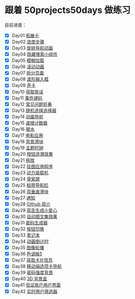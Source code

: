 # 跟着 50projects50days 做练习

目前进度：

- [x] Day01 [拓展卡](https://github.com/xinxin1228/50day/tree/main/01_expanding-cards)
- [x] Day02 [进度步骤](https://github.com/xinxin1228/50day/tree/main/02_progress-steps)
- [x] Day03 [旋转导航动画](https://github.com/xinxin1228/50day/tree/main/03_rotating-nav-animation)
- [x] Day04 [隐藏搜索小组件](https://github.com/xinxin1228/50day/tree/main/04_hidden-search)
- [x] Day05 [模糊加载](https://github.com/xinxin1228/50day/tree/main/05_blurry-loading)
- [x] Day06 [滚动动画](https://github.com/xinxin1228/50day/tree/main/06_scroll-animation)
- [x] Day07 [拆分页面](https://github.com/xinxin1228/50day/tree/main/07_split-landing-page)
- [x] Day08 [波形输入框](https://github.com/xinxin1228/50day/tree/main/08_form-input-wave)
- [x] Day09 [声卡](https://github.com/xinxin1228/50day/tree/main/09_sound-board)
- [x] Day10 [获取笑话](https://github.com/xinxin1228/50day/tree/main/10_dad-jokes)
- [x] Day11 [事件键码](https://github.com/xinxin1228/50day/tree/main/11_event-keycodes)
- [x] Day12 [常见问题折叠](https://github.com/xinxin1228/50day/tree/main/12_faq-collapse)
- [x] Day13 [随机选择选择器](https://github.com/xinxin1228/50day/tree/main/13_random-choice-picker)
- [x] Day14 [动画导航](https://github.com/xinxin1228/50day/tree/main/14_animated-navigation)
- [x] Day15 [递增计数器](https://github.com/xinxin1228/50day/tree/main/15_incrementing-counter)
- [x] Day16 [喝水](https://github.com/xinxin1228/50day/tree/main/16_drink-water)
- [x] Day17 [电影应用](https://github.com/xinxin1228/50day/tree/main/17_movie-app)
- [x] Day18 [背景滑块](https://github.com/xinxin1228/50day/tree/main/18_background-slider)
- [x] Day19 [主题时钟](https://github.com/xinxin1228/50day/tree/main/19_theme-clock)
- [x] Day20 [按钮涟漪效果](https://github.com/xinxin1228/50day/tree/main/20_button-ripple-effect)
- [x] Day21 [拖放](https://github.com/xinxin1228/50day/tree/main/21_drag-n-drop)
- [x] Day22 [绘图应用程序](https://github.com/xinxin1228/50day/tree/main/22_drawing-app)
- [x] Day23 [动力装载机](https://github.com/xinxin1228/50day/tree/main/23_kinetic-loader)
- [x] Day24 [骨架屏](https://github.com/xinxin1228/50day/tree/main/24_content-placeholder)
- [x] Day25 [粘带导航栏](https://github.com/xinxin1228/50day/tree/main/25_sticky-navigation)
- [x] Day26 [双垂直滑块](https://github.com/xinxin1228/50day/tree/main/26_double-vertical-slider)
- [x] Day27 [通知](https://github.com/xinxin1228/50day/tree/main/27_toast-notification)
- [x] Day28 [GIthub 简介](https://github.com/xinxin1228/50day/tree/main/28_github-profiles)
- [x] Day29 [双击生成小爱心](https://github.com/xinxin1228/50day/tree/main/29_double-click-heart)
- [x] Day30 [自动图文集效果](https://github.com/xinxin1228/50day/tree/main/30_auto-text-effect)
- [x] Day31 [密码生成器](https://github.com/xinxin1228/50day/tree/main/31_password-generator)
- [x] Day32 [按钮切换](https://github.com/xinxin1228/50day/tree/main/32_good-cheap-fast)
- [x] Day33 [笔记本](https://github.com/xinxin1228/50day/tree/main/33_notes-app)
- [x] Day34 [动画倒计时](https://github.com/xinxin1228/50day/tree/main/34_animated-countdown)
- [x] Day35 [图像轮播](https://github.com/xinxin1228/50day/tree/main/35_image-carousel)
- [x] Day36 [色调板](https://github.com/xinxin1228/50day/tree/main/36_hoverboard)】
- [x] Day37 [获取卡片信息](https://github.com/xinxin1228/50day/tree/main/37_pokedex)
- [x] Day38 [移动端选项卡导航](https://github.com/xinxin1228/50day/tree/main/38_mobile-tab-navigation)
- [x] Day39 [密码强度背景](https://github.com/xinxin1228/50day/tree/main/39_password-strength-background)
- [x] Day40 [3D 背景盒](https://github.com/xinxin1228/50day/tree/main/40_3d-boxes-background)
- [x] Day41 [验证账户用户界面](https://github.com/xinxin1228/50day/tree/main/41_verify-account-ui)
- [x] Day42 [实时用户筛选器](https://github.com/xinxin1228/50day/tree/main/42_live-user-filter)
